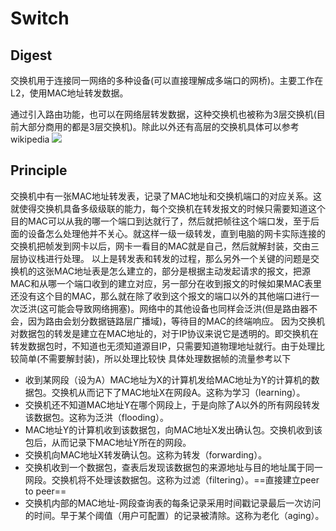 # Switch

## Digest

交换机用于连接同一网络的多种设备(可以直接理解成多端口的网桥)。主要工作在 L2，使用MAC地址转发数据。

通过引入路由功能，也可以在网络层转发数据，这种交换机也被称为3层交换机(目前大部分商用的都是3层交换机)。除此以外还有高层的交换机具体可以参考wikipedia
[![](https://intranetproxy.alipay.com/skylark/lark/0/2022/png/23156369/1655302287175-df066b0f-793a-44c1-88c3-ebacb3dbe0ef.png#clientId=u4f7d3328-d775-4&crop=0&crop=0&crop=1&crop=1&from=paste&id=Ib35t&margin=%5Bobject%20Object%5D&originHeight=114&originWidth=555&originalType=url&ratio=1&rotation=0&showTitle=false&status=done&style=none&taskId=u01c4fc4b-c047-4dac-a63d-a1d096fbda0&title=)](https://camo.githubusercontent.com/d14e0afe6e2f646ac41565a7a7671c037d4bbb0b01ba656ce811fbac2b52482a/68747470733a2f2f63646e2e6a7364656c6976722e6e65742f67682f64686179332f696d6167652d7265706f406d61737465722f32303231303630312f323032312d30392d30365f31322d30312e34666469686c716f346e71302e706e67)

## Principle

交换机中有一张MAC地址转发表，记录了MAC地址和交换机端口的对应关系。这就使得交换机具备多级级联的能力，每个交换机在转发报文的时候只需要知道这个目的MAC可以从我的哪一个端口到达就行了，然后就把帧往这个端口发，至于后面的设备怎么处理他并不关心。就这样一级一级转发，直到电脑的网卡实际连接的交换机把帧发到网卡以后，网卡一看目的MAC就是自己，然后就解封装，交由三层协议栈进行处理。
以上是转发表和转发的过程，那么另外一个关键的问题是交换机的这张MAC地址表是怎么建立的，部分是根据主动发起请求的报文，把源MAC和从哪一个端口收到的建立对应，另一部分在收到报文的时候如果MAC表里还没有这个目的MAC，那么就在除了收到这个报文的端口以外的其他端口进行一次泛洪(这可能会导致网络拥塞)。网络中的其他设备也同样会泛洪(但是路由器不会，因为路由会划分数据链路层广播域)，等待目的MAC的终端响应。
因为交换机对数据包的转发是建立在MAC地址的，对于IP协议来说它是透明的。即交换机在转发数据包时，不知道也无须知道源目IP，只需要知道物理地址就行。由于处理比较简单(不需要解封装)，所以处理比较快
具体处理数据帧的流量参考以下

- 收到某网段（设为A）MAC地址为X的计算机发给MAC地址为Y的计算机的数据包。交换机从而记下了MAC地址X在网段A。这称为学习（learning）。
- 交换机还不知道MAC地址Y在哪个网段上，于是向除了A以外的所有网段转发该数据包。这称为泛洪（flooding）。
- MAC地址Y的计算机收到该数据包，向MAC地址X发出确认包。交换机收到该包后，从而记录下MAC地址Y所在的网段。
- 交换机向MAC地址X转发确认包。这称为转发（forwarding）。
- 交换机收到一个数据包，查表后发现该数据包的来源地址与目的地址属于同一网段。交换机将不处理该数据包。这称为过滤（filtering）。==直接建立peer to peer==
- 交换机内部的MAC地址-网段查询表的每条记录采用时间戳记录最后一次访问的时间。早于某个阈值（用户可配置）的记录被清除。这称为老化（aging）。